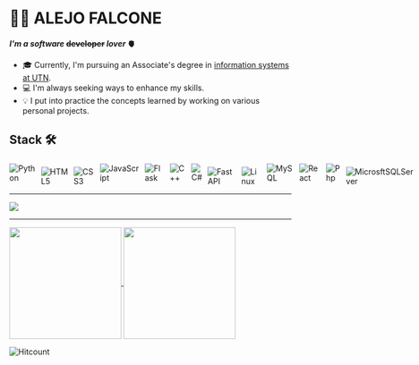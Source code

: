 # 🧑‍💻 ALEJO FALCONE

**_I'm a software_ ~~developer~~ _lover_ 🫀**
- 🎓 Currently, I'm pursuing an Associate's degree in [information systems at UTN](https://extensionfra.com.ar/courses/tecnicatura-en-programacion-ingreso/).
- 💻 I'm always seeking ways to enhance my skills.
- 💡 I put into practice the concepts learned by working on various personal projects.

## Stack 🛠️

<div style="display: flex;">
	<span style="display: inline-block; margin-right: 10px;">
    <img alt="Python" style="max-width: 100%; padding-top: 4px;" src="https://img.shields.io/badge/Python-FFD43B?style=for-the-badge&logo=python&logoColor=blue" />
</span>

<span style="display: inline-block; margin-right: 10px;">
    <img alt="HTML5" style="max-width: 100%; padding-top: 10px;" src="https://img.shields.io/badge/HTML5-E34F26?style=for-the-badge&logo=html5&logoColor=white" />
</span>

<span style="display: inline-block; margin-right: 10px;">
    <img alt="CSS3" style="max-width: 100%; padding-top: 10px;" src="https://img.shields.io/badge/CSS3-1572B6?style=for-the-badge&logo=css3&logoColor=white" />
</span>

<span style="display: inline-block; margin-right: 10px;">
    <img alt="JavaScript" style="max-width: 100%; margin-top: 4px; " src="https://img.shields.io/badge/JavaScript-323330?style=for-the-badge&logo=javascript&logoColor=F7DF1E"/>
</span>

<span style="display: inline-block; margin-right: 10px;">
    <img alt="Flask" style="max-width: 100%; padding-top: 4px;" src="https://img.shields.io/badge/Flask-000000?style=for-the-badge&logo=flask&logoColor=white"/>
</span>

<span style="display: inline-block; margin-right: 10px;">
    <img alt="C++" style="max-width: 100%; padding-top: 4px;" src="https://img.shields.io/badge/C%2B%2B-00599C?style=for-the-badge&logo=c%2B%2B&logoColor=white" />
</span>

<span style="display: inline-block; margin-right: 10px;">
    <img alt="C#" style="max-width: 100%; margin-top: 4px;" src="https://img.shields.io/badge/C%23-239120?style=for-the-badge&logo=csharp&logoColor=white" />
</span>

<span style="display: inline-block; margin-right: 10px;">
    <img alt="FastAPI" style="max-width: 100%; padding-top: 10px;" src="https://img.shields.io/badge/fastapi-109989?style=for-the-badge&logo=FASTAPI&logoColor=white" />
</span>

<span style="display: inline-block; margin-right: 10px;">
    <img alt="Linux" style="max-width: 100%; padding-top: 10px;" src="https://img.shields.io/badge/Linux-FCC624?style=for-the-badge&logo=linux&logoColor=black" />
</span>

<span style="display: inline-block; margin-right: 10px;">
    <img alt="MySQL" style="max-width: 100%; margin-top: 4px;" src="https://img.shields.io/badge/MySQL-005C84?style=for-the-badge&logo=mysql&logoColor=white" />
</span>

<span style="display: inline-block; margin-right: 10px;">
    <img alt="React" style="max-width: 100%; margin-top: 4px;" src="https://img.shields.io/badge/React-20232A?style=for-the-badge&logo=react&logoColor=61DAFB" />
</span>

<span style="display: inline-block; margin-right: 10px;">
    <img alt="Php" style="max-width: 100%; margin-top: 4px;" src="https://img.shields.io/badge/PHP-777BB4?style=for-the-badge&logo=php&logoColor=white" />
</span>

<span style="display: inline-block; margin-right: 10px;">
    <img alt="MicrosftSQLServer" style="max-width: 100%; margin-top: 10px;"  src="https://img.shields.io/badge/Microsoft_SQL_Server-CC2927?style=for-the-badge&logo=microsoft-sql-server&logoColor=white"/>
</span>

<span style="display: inline-block; margin-right: 10px;">
    <img alt="MongoDB" style="max-width: 100%; margin-top: 10px;"  src="https://img.shields.io/badge/MongoDB-4EA94B?style=for-the-badge&logo=mongodb&logoColor=white"/>
</span>

<span style="display: inline-block; margin-right: 10px;">
    <img alt="NodeJS" style="max-width: 100%; padding-top: 4px;" src="https://img.shields.io/badge/Node%20js-339933?style=for-the-badge&logo=nodedotjs&logoColor=white"/>
</span>

<span style="display: inline-block; margin-right: 10px;">
    <img alt="Arduino" style="max-width: 100%; padding-top: 4px; "  src="https://img.shields.io/badge/Arduino-00979D?style=for-the-badge&logo=Arduino&logoColor=white" />
</span>

</div>

---

![](https://github-readme-stats.vercel.app/api/top-langs/?username=AleFalcone27&card_width=1000px&theme=jolly&layout=compact)

---

<a href="https://github.com/anuraghazra/convoychat">
  <img height=200 align="center" src="https://github-readme-stats.vercel.app/api/top-langs?username=AleFalcone27&layout=compact&langs_count=8&card_width=420&theme=jolly" />
</a>
<a href="https://github.com/anuraghazra/github-readme-stats">
  <img height=200 align="center" src="https://github-readme-stats.vercel.app/api?username=AleFalcone27&theme=jolly" />
</a>



	








![Hitcount](https://komarev.com/ghpvc/?username=AleFalcone27&color=57bcd9)

